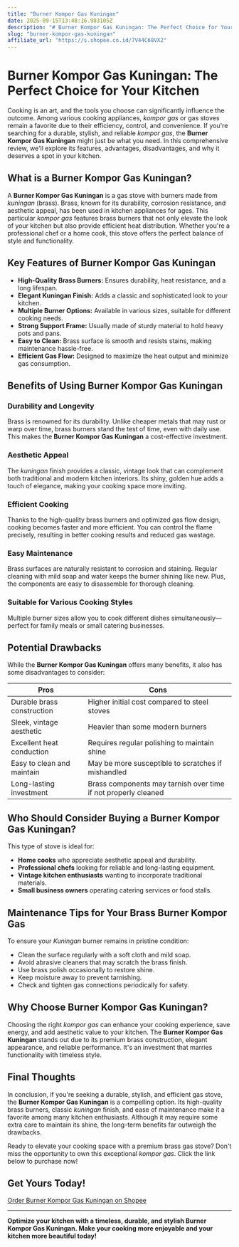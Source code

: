 ```yaml
---
title: "Burner Kompor Gas Kuningan"
date: 2025-09-15T13:48:16.983105Z
description: "# Burner Kompor Gas Kuningan: The Perfect Choice for Your Kitchen..."
slug: "burner-kompor-gas-kuningan"
affiliate_url: "https://s.shopee.co.id/7V44C68VX2"
---
```

# Burner Kompor Gas Kuningan: The Perfect Choice for Your Kitchen

Cooking is an art, and the tools you choose can significantly influence the outcome. Among various cooking appliances, *kompor gas* or gas stoves remain a favorite due to their efficiency, control, and convenience. If you're searching for a durable, stylish, and reliable *kompor gas*, the **Burner Kompor Gas Kuningan** might just be what you need. In this comprehensive review, we'll explore its features, advantages, disadvantages, and why it deserves a spot in your kitchen.

## What is a Burner Kompor Gas Kuningan?

A **Burner Kompor Gas Kuningan** is a gas stove with burners made from *kuningan* (brass). Brass, known for its durability, corrosion resistance, and aesthetic appeal, has been used in kitchen appliances for ages. This particular *kompor gas* features brass burners that not only elevate the look of your kitchen but also provide efficient heat distribution. Whether you're a professional chef or a home cook, this stove offers the perfect balance of style and functionality.

## Key Features of Burner Kompor Gas Kuningan

- **High-Quality Brass Burners:** Ensures durability, heat resistance, and a long lifespan.
- **Elegant Kuningan Finish:** Adds a classic and sophisticated look to your kitchen.
- **Multiple Burner Options:** Available in various sizes, suitable for different cooking needs.
- **Strong Support Frame:** Usually made of sturdy material to hold heavy pots and pans.
- **Easy to Clean:** Brass surface is smooth and resists stains, making maintenance hassle-free.
- **Efficient Gas Flow:** Designed to maximize the heat output and minimize gas consumption.

## Benefits of Using Burner Kompor Gas Kuningan

### Durability and Longevity

Brass is renowned for its durability. Unlike cheaper metals that may rust or warp over time, brass burners stand the test of time, even with daily use. This makes the **Burner Kompor Gas Kuningan** a cost-effective investment.

### Aesthetic Appeal

The *kuningan* finish provides a classic, vintage look that can complement both traditional and modern kitchen interiors. Its shiny, golden hue adds a touch of elegance, making your cooking space more inviting.

### Efficient Cooking

Thanks to the high-quality brass burners and optimized gas flow design, cooking becomes faster and more efficient. You can control the flame precisely, resulting in better cooking results and reduced gas wastage.

### Easy Maintenance

Brass surfaces are naturally resistant to corrosion and staining. Regular cleaning with mild soap and water keeps the burner shining like new. Plus, the components are easy to disassemble for thorough cleaning.

### Suitable for Various Cooking Styles

Multiple burner sizes allow you to cook different dishes simultaneously—perfect for family meals or small catering businesses.

## Potential Drawbacks

While the **Burner Kompor Gas Kuningan** offers many benefits, it also has some disadvantages to consider:

| Pros                                       | Cons                                       |
|--------------------------------------------|--------------------------------------------|
| Durable brass construction                | Higher initial cost compared to steel stoves  |
| Sleek, vintage aesthetic                  | Heavier than some modern burners         |
| Excellent heat conduction                  | Requires regular polishing to maintain shine |
| Easy to clean and maintain               | May be more susceptible to scratches if mishandled |
| Long-lasting investment                 | Brass components may tarnish over time if not properly cleaned |

## Who Should Consider Buying a Burner Kompor Gas Kuningan?

This type of stove is ideal for:

- **Home cooks** who appreciate aesthetic appeal and durability.
- **Professional chefs** looking for reliable and long-lasting equipment.
- **Vintage kitchen enthusiasts** wanting to incorporate traditional materials.
- **Small business owners** operating catering services or food stalls.

## Maintenance Tips for Your Brass Burner Kompor Gas

To ensure your *Kuningan* burner remains in pristine condition:

- Clean the surface regularly with a soft cloth and mild soap.
- Avoid abrasive cleaners that may scratch the brass finish.
- Use brass polish occasionally to restore shine.
- Keep moisture away to prevent tarnishing.
- Check and tighten gas connections periodically for safety.

## Why Choose Burner Kompor Gas Kuningan?

Choosing the right *kompor gas* can enhance your cooking experience, save energy, and add aesthetic value to your kitchen. The **Burner Kompor Gas Kuningan** stands out due to its premium brass construction, elegant appearance, and reliable performance. It's an investment that marries functionality with timeless style.

## Final Thoughts

In conclusion, if you're seeking a durable, stylish, and efficient gas stove, the **Burner Kompor Gas Kuningan** is a compelling option. Its high-quality brass burners, classic *kuningan* finish, and ease of maintenance make it a favorite among many kitchen enthusiasts. Although it may require some extra care to maintain its shine, the long-term benefits far outweigh the drawbacks.

Ready to elevate your cooking space with a premium brass gas stove? Don't miss the opportunity to own this exceptional *kompor gas*. Click the link below to purchase now!

## Get Yours Today!

[Order Burner Kompor Gas Kuningan on Shopee](https://s.shopee.co.id/7V44C68VX2)

---

**Optimize your kitchen with a timeless, durable, and stylish Burner Kompor Gas Kuningan. Make your cooking more enjoyable and your kitchen more beautiful today!**